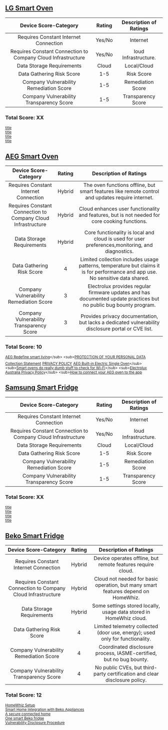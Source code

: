 ## [LG Smart Oven](LG-Oven-Analysis.md)
| Device Score-Category |  Rating | Description of Ratings | 
| :---: | :---: | :---: | 
| Requires Constant Internet Connection | Yes/No | Internet |
| Requires Constant Connection to Company Cloud Infrastructure | Yes/No | loud Infrastructure. |
| Data Storage Requirements | Cloud | Local/Cloud |
| Data Gathering Risk Score | 1-5 | Risk Score |
| Company Vulnerability Remediation Score | 1-5 | Remediation Score |
| Company Vulnerability Transparency Score | 1-5 | Transparency Score | 

### Total Score: XX

<sub>[title](url)</sub>  
<sub>[title](url)</sub>   
<sub>[title](url)</sub>  
<sub>[title](url)</sub> 

## [AEG Smart Oven](AEG-Oven-Analysis.md)
| Device Score-Category |  Rating | Description of Ratings | 
| :---: | :---: | :---: | 
| Requires Constant Internet Connection | Hybrid | The oven functions offline, but smart features like remote control and updates require internet. |
| Requires Constant Connection to Company Cloud Infrastructure | Hybrid | 	Cloud enhances user functionality and features, but is not needed for core cooking functions. |
| Data Storage Requirements | Hybrid | 	Core functionality is local and cloud is used for user preferences,monitoring, and diagnostics. |
| Data Gathering Risk Score | 4 | Limited collection includes usage patterns, temperature but claims it is for performance and app use.  No sensitive data shared. |
| Company Vulnerability Remediation Score | 3 | 	Electrolux provides regular firmware updates and has documented update practices but no public bug bounty program.  |
| Company Vulnerability Transparency Score | 3 | Provides privacy documentation, but lacks a dedicated vulnerability disclosure portal or CVE list. | 

### Total Score: 10

<sub>[AEG Redefine smart living](https://apps.apple.com/ie/app/aeg/id1599494494?)</sub>
<sub>[PROTECTION OF YOUR PERSONAL DATA](https://www.electroluxgroup.com/privacy/en/)</sub>
<sub>[Collection Statement](https://www.electrolux.com.au/privacy/)</sub>
<sub>[PRIVACY POLICY](https://www.electroluxprofessional.com/au/data-privacy-statement/)</sub>
<sub>[AEG Built-in Electric Single Oven](https://www.harveynorman.ie/home-appliances/cooking-appliances/ovens/single-ovens/aeg-built-in-electric-single-oven-bpe948730m.html?)</sub>
<sub>[Smart ovens do really dumb stuff to check for Wi-Fi](https://www.theregister.com/2023/01/26/smart_ovens_do_dumb_stuff/?)</sub>
<sub>[Electrolux Australia Privacy Policy](https://shop.aegaustralia.com.au/privacy-policy/?)</sub>
<sub>[How to connect your AEG oven to the app](https://support.aeg.co.uk/support-articles/article/how-to-connect-your-aeg-oven-to-the-app?srsltid=AfmBOoo51VIrCwyCxVGC4U8XCghLNxq80ch3WJxCZkJZQzaRpHsqez2w&locale=en-GB)</sub>

## [Samsung Smart Fridge](Samsung-Fridge-Analysis.md)
| Device Score-Category |  Rating | Description of Ratings | 
| :---: | :---: | :---: | 
| Requires Constant Internet Connection | Yes/No | Internet |
| Requires Constant Connection to Company Cloud Infrastructure | Yes/No | loud Infrastructure. |
| Data Storage Requirements | Cloud | Local/Cloud |
| Data Gathering Risk Score | 1-5 | Risk Score |
| Company Vulnerability Remediation Score | 1-5 | Remediation Score |
| Company Vulnerability Transparency Score | 1-5 | Transparency Score | 

### Total Score: XX

<sub>[title](url)</sub>  
<sub>[title](url)</sub>   
<sub>[title](url)</sub>  
<sub>[title](url)</sub>  


## [Beko Smart Fridge](Beko-Fridge-Analysis.md)
| Device Score-Category |  Rating | Description of Ratings | 
| :---: | :---: | :---: | 
| Requires Constant Internet Connection | Hybrid | Device operates offline, but remote features require cloud. |
| Requires Constant Connection to Company Cloud Infrastructure | Hybrid | Cloud not needed for basic operation, but many smart features depend on HomeWhiz. |
| Data Storage Requirements | Hybrid | Some settings stored locally, usage data stored in HomeWhiz cloud. |
| Data Gathering Risk Score | 4 | Limited telemetry collected (door use, energy); used only for functionality. |
| Company Vulnerability Remediation Score | 4 | Coordinated disclosure process, IASME-certified, but no bug bounty. |
| Company Vulnerability Transparency Score | 4 | No public CVEs, but third-party certification and clear disclosure policy. | 

### Total Score: 12

<sub>[HomeWhiz Setup](https://documents.beko.com/WM/7178571300/en-GB/126007307153201419.html)</sub>  
<sub>[Smart Home Integration with Beko Appliances](https://www.beko.com/gulf/ae-en/Blog/tips-and-tricks/smart-home-integration-with-beko-appliances)</sub>   
<sub>[A secure connected home](https://www.homewhiz.com/security/)</sub>  
<sub>[One smart Beko fridge](https://iasme.co.uk/blog/one-smart-beko-fridge-and-its-journey-to-become-iot-security-assured-a-case-study-with-arcelik/)</sub>  
<sub>[Vulnerability Disclosure Procedure](https://www.bekoplc.com/vulnerability-disclosure-procedure/)</sub>  


